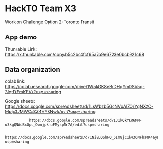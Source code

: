 # HackTO Team X3

Work on Challenge Option 2: Toronto Transit

## App demo
Thunkable Link: https://x.thunkable.com/copy/b5c2bc4fcf65a7b9e6723e0bcb921c68

## Data organization
colab link: https://colab.research.google.com/drive/1W5kGK8eBrDHqYmDSb5q-3lqtDlEmKEVx?usp=sharing

Google sheets: https://docs.google.com/spreadsheets/d/1LsWbzb5GoNVxAlZOrYgNX2C-Mpjs3JMWCaSZ4VYKNwk/edit?usp=sharing

               https://docs.google.com/spreadsheets/d/1J1kQkYKR6MM-u3kgQNAcBxGpu_QwnjpknuFMyspMr7A/edit?usp=sharing
               
               https://docs.google.com/spreadsheets/d/1Ni8LQShHQ_6Im8jC1h436NFhaOK4ayLXQojfxY08Wio/edit?usp=sharing
